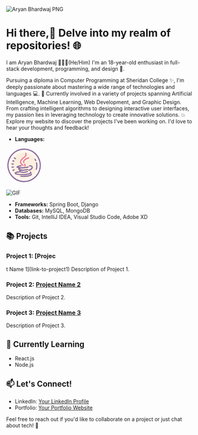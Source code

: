 ![Aryan Bhardwaj PNG](https://github.com/AryanBhardwaj789/AryanBhardwaj789/raw/main/ARYAN%20BHARDWAJ.png)
# Hi there,👋 Delve into my realm of repositories! 🌐

I am Aryan Bhardwaj 🙋🏻‍♂️(He/Him)
I'm an 18-year-old enthusiast in full-stack development, programming, and design 🚀. 
            
Pursuing a diploma in Computer Programming at Sheridan College ✨, 
I'm deeply passionate about mastering a wide range of technologies and languages 💻. 
🚀 Currently involved in a variety of projects spanning Artificial Intelligence, Machine Learning, Web Development, and Graphic Design. From crafting intelligent algorithms to designing interactive user interfaces, my passion lies in leveraging technology to create innovative solutions.
💥 Explore my website to discover the projects I've been working on. I'd love to hear your thoughts and feedback!

- **Languages:**
<svg xmlns="http://www.w3.org/2000/svg" x="0px" y="0px" width="100" height="100" viewBox="0 0 64 64">
<path fill="#fff7f0" d="M31 3A28 28 0 1 0 31 59A28 28 0 1 0 31 3Z" transform="rotate(-83.33 31 31)"></path><path fill="#faefde" d="M31,53a22.38,22.38,0,0,1-2.59-.15A22,22,0,0,1,31,9a22.38,22.38,0,0,1,2.59.15A22,22,0,0,1,31,53Z"></path><path fill="#8d6c9f" d="M53.75,13A29,29,0,1,0,8.25,49,28.81,28.81,0,0,0,27.63,59.8a29.53,29.53,0,0,0,3.43.2A29,29,0,0,0,53.75,13Zm4.07,21.12A27,27,0,0,1,4.18,27.86,27,27,0,0,1,30.95,4a27.39,27.39,0,0,1,3.19.19A27,27,0,0,1,57.82,34.14Z"></path><path fill="#8d6c9f" d="M10 29.55l2 .23h.12a1 1 0 0 0 .11-2l-2-.23a1 1 0 1 0-.23 2zM13.19 33.74a1 1 0 0 0-1.13-.84l-2 .29a1 1 0 0 0 .14 2h.15l2-.29A1 1 0 0 0 13.19 33.74zM15.26 20.21a1 1 0 1 0 1.19-1.6l-1.6-1.19A1 1 0 1 0 13.65 19zM13.2 37.86l-1.84.79a1 1 0 1 0 .79 1.84L14 39.7a1 1 0 1 0-.79-1.84zM11.15 24l1.86.74a1 1 0 0 0 .74-1.86l-1.86-.74A1 1 0 0 0 11.15 24zM49.47 19.54a1 1 0 0 0-.35 1.37 20.89 20.89 0 0 1 1.06 2A1 1 0 1 0 52 22.11a23.06 23.06 0 0 0-1.16-2.23A1 1 0 0 0 49.47 19.54zM51.52 26.87a21.1 21.1 0 0 1-.31 10.73 1 1 0 0 0 .68 1.24 1 1 0 0 0 .28 0 1 1 0 0 0 1-.72 23.1 23.1 0 0 0 .34-11.75 1 1 0 0 0-1.95.45z"></path><path fill="#ed7899" d="M29.81 22.6a4.92 4.92 0 0 0-.48 4A1 1 0 1 0 31.25 26a3 3 0 0 1 .29-2.4c1.41-2.45 6-4.06 7.61-4.47a1 1 0 0 0-.49-1.94C38.39 17.25 31.93 18.91 29.81 22.6zM31.54 33.11a1 1 0 0 0 1.38-.29 3.55 3.55 0 0 0-.3-4.53 1 1 0 1 0-1.51 1.31 1.56 1.56 0 0 1 .14 2.12A1 1 0 0 0 31.54 33.11z"></path><path fill="#8d6c9f" d="M43.67,44.11c.24-.68,0-1.61-1.2-2.17a1,1,0,0,0-1,1.75c-2,1.55-13,3.9-23.76,1.19a4.49,4.49,0,0,1-.87-.34c.84-.67,3.66-1.35,4.36-1a1,1,0,0,0,1.15-1.64c-1.44-1-4.9-.07-6.31.77-1.23.74-1.41,1.54-1.34,2.09.17,1.33,1.88,1.84,2.49,2a45.8,45.8,0,0,0,11,1.29C36.18,48.1,42.93,46.23,43.67,44.11Z"></path><path fill="#8d6c9f" d="M21.39,35.94a1.66,1.66,0,0,0-.6,1.83c.24.76,1.11,1.36,2.39,1.79a1.91,1.91,0,0,0-.85,1.16,1.74,1.74,0,0,0,.73,1.75c1.08.88,3.58,1.53,6.53,1.53A19,19,0,0,0,37,42.57a1,1,0,0,0-.79-1.84c-4.88,2.09-10.34,1.21-11.68.35a5.14,5.14,0,0,1,1-.36,9.59,9.59,0,0,1,2.38-.36,1,1,0,0,0,.15,0l1,0a29.89,29.89,0,0,0,8.17-1.13,1,1,0,0,0-.56-1.92c-6.37,1.87-12.49.85-13.8,0a5.21,5.21,0,0,1,1.25-.56,10.63,10.63,0,0,1,2.49-.46h0A49.7,49.7,0,0,0,38.09,35,1,1,0,0,0,37.58,33,44,44,0,0,1,26.66,34.3l-.07,0h-.23a28.28,28.28,0,0,1-5.79-.51,14.56,14.56,0,0,1,5-1,1,1,0,0,0,0-2,15.78,15.78,0,0,0-6.73,1.62c-1.26.78-1,1.72-.87,2C18.31,35.14,19.59,35.64,21.39,35.94Z"></path><path fill="#8d6c9f" d="M39.93,31a1,1,0,1,0,.66,1.89,2.82,2.82,0,0,1,2.84.38A1.59,1.59,0,0,1,44,34.89c-.32,1.38-2.21,2.69-5.07,3.51a1,1,0,0,0,.27,2,1,1,0,0,0,.27,0c5-1.42,6.18-3.73,6.47-5a3.59,3.59,0,0,0-1.14-3.52A4.82,4.82,0,0,0,39.93,31Z"></path><path fill="#ed7899" d="M28.55,31.87a1,1,0,1,0,1.18-1.62c-3.46-2.53-4.5-4.75-3.38-7.17a13.67,13.67,0,0,1,4.2-4.33c2.61-2,5.57-4.28,4.4-8.89a1,1,0,0,0-1.94.49c.81,3.18-.79,4.59-3.68,6.81a15.42,15.42,0,0,0-4.78,5C22.22,27.24,27,30.72,28.55,31.87Z"></path><path fill="#8d6c9f" d="M43.72,45.17a1,1,0,0,0-1.07.92c-.12,1.54-6.87,3.35-17.19,2.69a1,1,0,0,0-1.06.93,1,1,0,0,0,.93,1.06c.22,0,1.89.12,4.17.12,5.59,0,14.83-.61,15.14-4.65A1,1,0,0,0,43.72,45.17Z"></path>
</svg>

![GIF]([https://media.giphy.com/media/2UxWBIttMvvIJ55hTe/giphy.gif](https://media2.giphy.com/media/v1.Y2lkPTc5MGI3NjExOWUxbjU4dmtsNzVmOGpxb29leG9heTJpMDcwNWxpdHlvd3MyOTQ4NyZlcD12MV9pbnRlcm5hbF9naWZfYnlfaWQmY3Q9Zw/2UxWBIttMvvIJ55hTe/giphy.gif))




- **Frameworks:** Spring Boot, Django
- **Databases:** MySQL, MongoDB
- **Tools:** Git, IntelliJ IDEA, Visual Studio Code, Adobe XD

## 📚 Projects

### Project 1: [Projec
t Name 1](link-to-project1)
Description of Project 1.

### Project 2: [Project Name 2](link-to-project2)
Description of Project 2.

### Project 3: [Project Name 3](link-to-project3)
Description of Project 3.

## 🌱 Currently Learning

- React.js
- Node.js

## 📫 Let's Connect!

- LinkedIn: [Your LinkedIn Profile](link-to-linkedin)
- Portfolio: [Your Portfolio Website](link-to-portfolio)

Feel free to reach out if you'd like to collaborate on a project or just chat about tech! 🚀
